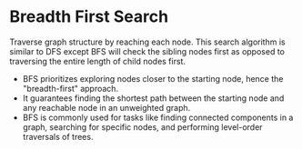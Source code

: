 # Breadth First Search

Traverse graph structure by reaching each node. This search algorithm is similar
to DFS except BFS will check the sibling nodes first as opposed to traversing
the entire length of child nodes first.

- BFS prioritizes exploring nodes closer to the starting node, hence the
  "breadth-first" approach.
- It guarantees finding the shortest path between the starting node and any
  reachable node in an unweighted graph.
- BFS is commonly used for tasks like finding connected components in a graph,
  searching for specific nodes, and performing level-order traversals of trees.
